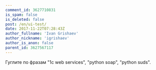 ```yaml
---
comment_id: 3627710831
is_spam: false
is_deleted: false
post: /en/ui-test/
date: 2017-11-22T07:28:43Z
author_fullname: 'Ivan Grishaev'
author_nickname: 'igrishaev'
author_is_anon: false
parent_id: 3627567117
---
```


<p>Гуглите по фразам "1c web services", "python soap", "python suds".</p>
